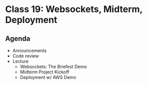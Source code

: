 # Class 19: Websockets, Midterm, Deployment

## Agenda

- Announcements
- Code review
- Lecture
    - Websockets: The Briefest Demo
    - Midterm Project Kickoff
    - Deployment w/ AWS Demo
